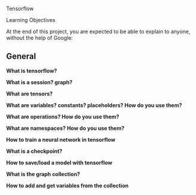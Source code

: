 Tensorflow

Learning Objectives

At the end of this project, you are expected to be able to explain to anyone, without the help of Google:

## General

  **What is tensorflow?**
  
  **What is a session? graph?**
  
  **What are tensors?**
  
  **What are variables? constants? placeholders? How do you use them?**
  
  **What are operations? How do you use them?**
  
  **What are namespaces? How do you use them?**
  
  **How to train a neural network in tensorflow**
  
  **What is a checkpoint?**
  
  **How to save/load a model with tensorflow**
  
  **What is the graph collection?**
  
  **How to add and get variables from the collection**
